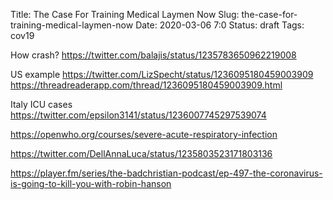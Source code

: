 Title: The Case For Training Medical Laymen Now
Slug: the-case-for-training-medical-laymen-now
Date: 2020-03-06 7:0
Status: draft
Tags: cov19

How crash?
https://twitter.com/balajis/status/1235783650962219008

US example
https://twitter.com/LizSpecht/status/1236095180459003909
https://threadreaderapp.com/thread/1236095180459003909.html

Italy ICU cases
https://twitter.com/epsilon3141/status/1236007745297539074

https://openwho.org/courses/severe-acute-respiratory-infection

https://twitter.com/DellAnnaLuca/status/1235803523171803136

https://player.fm/series/the-badchristian-podcast/ep-497-the-coronavirus-is-going-to-kill-you-with-robin-hanson
